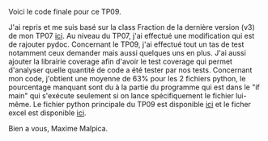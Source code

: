 Voici le code finale pour ce TP09.

J'ai repris et me suis basé sur la class Fraction de la dernière version (v3) de mon TP07 [ici](https://github.com/MaximeMalpica/TP07/blob/TP07_V3/tp07_v3.py). Au niveau du TP07, j'ai effectué une modification qui est de rajouter pydoc.
Concernant le TP09, j'ai effectué tout un tas de test notamment ceux demander mais aussi quelques uns en plus. J'ai aussi ajouter la librairie coverage afin d'avoir le test coverage qui permet d'analyser quelle quantité de code a été tester par nos tests. Concernant mon code, j'obtient une moyenne de 63% pour les 2 fichiers python, le pourcentage manquant sont du à la partie du programme qui est dans le "if main" qui s'exécute seulement si on lance spécifiquement le fichier lui-même.
Le fichier python principale du TP09 est disponible [ici](https://github.com/MaximeMalpica/TP09/blob/main/test_unitaire.py) et le ficher excel est disponible [ici](https://github.com/MaximeMalpica/TP09/blob/main/test_unitaire_tp09.xlsx).

Bien a vous, 
Maxime Malpica.
